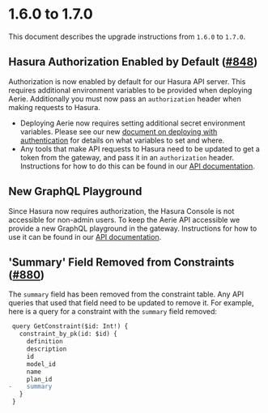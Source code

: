 # 1.6.0 to 1.7.0

This document describes the upgrade instructions from `1.6.0` to `1.7.0`.

## Hasura Authorization Enabled by Default ([#848](https://github.com/NASA-AMMOS/aerie/issues/848))

Authorization is now enabled by default for our Hasura API server. This requires additional environment variables to be provided when deploying Aerie. Additionally you must now pass an `authorization` header when making requests to Hasura.

- Deploying Aerie now requires setting additional secret environment variables. Please see our new [document on deploying with authentication](https://nasa-ammos.github.io/aerie-docs/deployment/advanced-authentication/) for details on what variables to set and where.
- Any tools that make API requests to Hasura need to be updated to get a token from the gateway, and pass it in an `authorization` header. Instructions for how to do this can be found in our [API documentation](https://nasa-ammos.github.io/aerie-docs/api/introduction/#authentication).

## New GraphQL Playground

Since Hasura now requires authorization, the Hasura Console is not accessible for non-admin users. To keep the Aerie API accessible we provide a new GraphQL playground in the gateway. Instructions for how to use it can be found in our [API documentation](https://nasa-ammos.github.io/aerie-docs/api/introduction/#playground).

## 'Summary' Field Removed from Constraints ([#880](https://github.com/NASA-AMMOS/aerie/pull/880))

The `summary` field has been removed from the constraint table. Any API queries that used that field need to be updated to remove it. For example, here is a query for a constraint with the `summary` field removed:

```diff
 query GetConstraint($id: Int!) {
   constraint_by_pk(id: $id) {
     definition
     description
     id
     model_id
     name
     plan_id
-    summary
   }
 }
```
